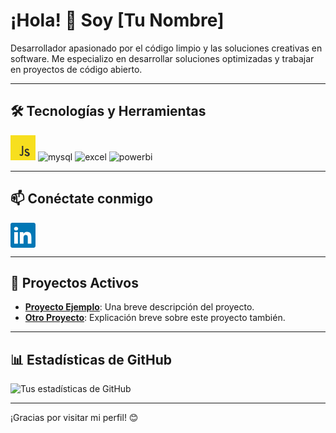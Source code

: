 # ¡Hola! 👋 Soy [Tu Nombre]

Desarrollador apasionado por el código limpio y las soluciones creativas en software. Me especializo en desarrollar soluciones optimizadas y trabajar en proyectos de código abierto.

---

## 🛠 Tecnologías y Herramientas
<div id="header" align="left">
    <svg width="40" height="40" viewBox="0 0 64 64">
        <path fill="#f7df1e" d="M0 0h64v64H0z"/>
        <path fill="#323330" d="M38.7 47.4c.8 1.7 1.8 3 3.7 3 1.6 0 2.6-.8 2.6-2 0-1.4-.8-1.8-2.8-2.6l-1-.4c-2.9-1.2-4.8-2.7-4.8-5.9 0-2.9 2.2-5.1 5.7-5.1 2.5 0 4.4.9 5.7 3.2l-3.1 2c-.7-1.4-1.4-2-2.6-2-1.2 0-2 .8-2 1.8 0 1.3.8 1.7 2.8 2.5l1 .4c3.5 1.5 5.4 2.9 5.4 6.1 0 3.5-2.8 5.4-6.5 5.4-3.7 0-6-1.8-7.1-4.1zm-13.3.4c.5 1 1 1.9 2.1 1.9 1 0 1.7-.4 1.7-2V27h3.4v20.5c0 3.5-2 5.1-4.8 5.1-2.6 0-4.2-1.6-5-3.2z"/>
    </svg>
  </a>
    <img decoding="async" src="https://img.shields.io/badge/MySQL-6DB33F?style=for-the-badge&logo=mysql&logoColor=white" alt="mysql"/>
  </a>
 <img decoding="async" src="https://img.shields.io/badge/Microsoft_Excel-217346?style=for-the-badge&logo=microsoft-excel&logoColor=white" alt="excel"/>
  </a>
 <img decoding="async" src="https://img.shields.io/badge/Power_BI-FFBE00?style=for-the-badge&logo=Power-BI&logoColor=white" alt="powerbi"/>
  </a>

</div>

---

## 📫 Conéctate conmigo
<p>
    <!-- LinkedIn Icon -->
    <a href="https://www.linkedin.com/in/tu-perfil" target="_blank">
        <svg width="40" height="40" viewBox="0 0 24 24">
            <path fill="#0077B5" d="M22.23 0H1.77C.79 0 0 .78 0 1.74v20.52C0 23.22.79 24 1.77 24h20.46c.98 0 1.77-.78 1.77-1.74V1.74C24 .78 23.21 0 22.23 0zM7.12 20.16H3.56V9h3.56v11.16zm-1.78-12.6c-1.13 0-1.96-.82-1.96-1.84 0-1.03.84-1.84 2-1.84s1.96.81 1.96 1.84c0 1.02-.83 1.84-2 1.84zM20.16 20.16h-3.56v-5.4c0-1.36-.02-3.12-1.9-3.12-1.9 0-2.19 1.48-2.19 3v5.52h-3.56V9h3.42v1.52h.05c.48-.9 1.64-1.84 3.37-1.84 3.61 0 4.28 2.37 4.28 5.45v6.03z"/>
        </svg>
    </a>
    <!-- Añade más SVGs para otras redes sociales -->
</p>

---

## 🌱 Proyectos Activos
- **[Proyecto Ejemplo](https://github.com/usuario/proyecto-ejemplo)**: Una breve descripción del proyecto.
- **[Otro Proyecto](https://github.com/usuario/otro-proyecto)**: Explicación breve sobre este proyecto también.

---

## 📊 Estadísticas de GitHub
![Tus estadísticas de GitHub](https://github-readme-stats.vercel.app/api?username=tu-usuario&show_icons=true&theme=radical)

---

¡Gracias por visitar mi perfil! 😊


